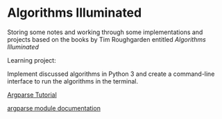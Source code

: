 # Algorithms Illuminated

Storing some notes and working through some implementations and projects based on the books by Tim Roughgarden entitled _Algorithms Illuminated_

Learning project:

Implement discussed algorithms in Python 3 and create a command-line interface to run the algorithms in the terminal.

[Argparse Tutorial]

[argparse module documentation]


[Argparse Tutorial]: https://docs.python.org/3/howto/argparse.html
[argparse module documentation]: https://docs.python.org/3/library/argparse.html
